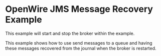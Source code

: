 # OpenWire JMS Message Recovery Example

This example will start and stop the broker within the example.

This example shows how to use send messages to a queue and having these messages recovered from the journal when the broker is restarted.